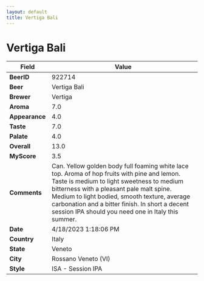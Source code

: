 ```yaml
---
layout: default
title: Vertiga Bali
---
```


# Vertiga Bali

| Field         | Value     |
|---------------|-----------|
| **BeerID** | 922714 |
| **Beer** | Vertiga Bali |
| **Brewer** | Vertiga |
| **Aroma** | 7.0 |
| **Appearance** | 4.0 |
| **Taste** | 7.0 |
| **Palate** | 4.0 |
| **Overall** | 13.0 |
| **MyScore** | 3.5 |
| **Comments** | Can. Yellow golden body full foaming white lace top. Aroma of hop fruits with pine and lemon. Taste is medium to light sweetness to medium bitterness with a pleasant pale malt spine. Medium to light bodied, smooth texture, average carbonation and a bitter finish. In short a decent session IPA should you need one in Italy this summer. |
| **Date** | 4/18/2023 1:18:06 PM |
| **Country** | Italy |
| **State** | Veneto |
| **City** | Rossano Veneto &#40;VI&#41; |
| **Style** | ISA - Session IPA |
